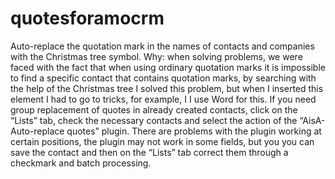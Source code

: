 # quotesforamocrm

Auto-replace the quotation mark in the names of contacts and companies with the Christmas tree symbol.
Why: when solving problems, we were faced with the fact that when using ordinary quotation marks it is impossible to find a specific contact that contains quotation marks, by searching with the help of the Christmas tree I solved this problem, but when I inserted this element I had to go to tricks, for example, I I use Word for this.
If you need group replacement of quotes in already created contacts, click on the “Lists” tab, check the necessary contacts and select the action of the “AisA-Auto-replace quotes” plugin. There are problems with the plugin working at certain positions, the plugin may not work in some fields, but you you can save the contact and then on the “Lists” tab correct them through a checkmark and batch processing.


